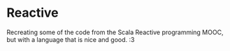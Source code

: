 Reactive
========

Recreating some of the code from the Scala Reactive programming MOOC, but with
a language that is nice and good. :3
